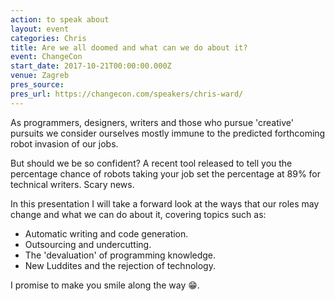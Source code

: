 ```yaml
---
action: to speak about
layout: event
categories: Chris
title: Are we all doomed and what can we do about it?
event: ChangeCon
start_date: 2017-10-21T00:00:00.000Z
venue: Zagreb
pres_source: 
pres_url: https://changecon.com/speakers/chris-ward/
---
```


As programmers, designers, writers and those who pursue 'creative' pursuits we consider ourselves mostly immune to the predicted forthcoming robot invasion of our jobs.

But should we be so confident? A recent tool released to tell you the percentage chance of robots taking your job set the percentage at 89% for technical writers. Scary news.

In this presentation I will take a forward look at the ways that our roles may change and what we can do about it, covering topics such as:

-   Automatic writing and code generation.
-   Outsourcing and undercutting.
-   The 'devaluation' of programming knowledge.
-   New Luddites and the rejection of technology.

I promise to make you smile along the way 😁.
